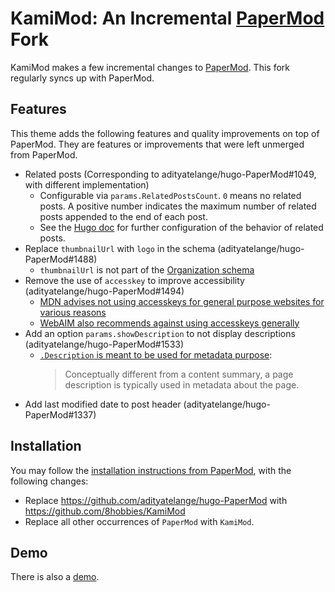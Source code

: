 <!-- insert
---
title: "KamiMod: An Incremental PaperMod Fork"
date: 2024-06-02
author: "8 Hobbies"
tags: ["themes"]
---
end_insert -->
<!-- Powered by https://cj.rs/riss -->
<!-- remove -->

# KamiMod: An Incremental [PaperMod][] Fork
<!-- end_remove -->

KamiMod makes a few incremental changes to [PaperMod][]. This fork regularly syncs up with PaperMod.

## Features

This theme adds the following features and quality improvements on top of PaperMod. They are
features or improvements that were left unmerged from PaperMod.

- Related posts (Corresponding to adityatelange/hugo-PaperMod#1049, with different implementation)
  - Configurable via `params.RelatedPostsCount`. `0` means no related posts. A positive number indicates the maximum number of related posts appended to the end of each post.
  - See the [Hugo doc](https://gohugo.io/content-management/related/) for further configuration of the behavior of related posts.
- Replace `thumbnailUrl` with `logo` in the schema (adityatelange/hugo-PaperMod#1488)
  - `thumbnailUrl` is not part of the [Organization schema](https://schema.org/Organization)
- Remove the use of `accesskey` to improve accessibility (adityatelange/hugo-PaperMod#1494)
  - [MDN advises not using accesskeys for general purpose websites for various reasons](https://developer.mozilla.org/en-US/docs/Web/HTML/Global_attributes/accesskey#accessibility_concerns)
  - [WebAIM also recommends against using accesskeys generally](https://webaim.org/techniques/keyboard/accesskey)
- Add an option `params.showDescription` to not display descriptions (adityatelange/hugo-PaperMod#1533)
  - [`.Description` is meant to be used for metadata purpose](https://gohugo.io/methods/page/description/):
    > Conceptually different from a content summary, a page description is typically used in metadata about the page.
- Add last modified date to post header (adityatelange/hugo-PaperMod#1337)

## Installation

You may follow the [installation instructions from PaperMod](https://adityatelange.github.io/hugo-PaperMod/posts/papermod/papermod-installation/), with the following changes:

- Replace https://github.com/adityatelange/hugo-PaperMod with https://github.com/8hobbies/KamiMod
- Replace all other occurrences of `PaperMod` with `KamiMod`.

## Demo

There is also a [demo](https://kamimod.8hob.io).

[PaperMod]: https://github.com/adityatelange/hugo-PaperMod
